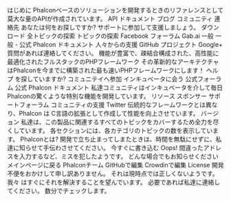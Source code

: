 はじめに Phalconベースのソリューションを開発するときのリファレンスとして莫大な量のAPIが作成されています。 API ドキュメント ブログ コミュニティ 連絡先 あなたは何をお探しですか? サポートに参加して支援しましょう。 ダウンロード 全トピックの探索 トピックの探索 Facebook フォーラム Gab.ai 一般 一般 - 公式 Phalcon ドキュメント 人々からの支援 GitHub プロジェクト Google+ 質問があれば連絡してください。 機能が豊富で、疎結合構成された、高性能に最適化されたフルスタックのPHPフレームワーク その革新的なアーキテクチャはPhalconを今までに構築された最も速いPHPフレームワークにします！ ヘルプ を探していますか? コミュニテイへ参加 インキュベータに会う 公式フォーラム 公式 Phalcon ドキュメント 私達コミュニティはインキュベータを介して毎日Phalconの驚くような特別な機能を開発しています。 リソース スポンサー サポートフォーラム コミュニティの支援 Twitter 伝統的なフレームワークとは異なり、Phalcon は C言語の拡張として作成して性能を向上させています。 バージョン 私達は、この製品に関連するすべてのトピックをカバーするため全力を尽くしています。 各セクションには、各カテゴリのトピックの数を表示しています。 Phalconとは? 開発で立ち止まってしまたときは、時間を無駄にせずに、私達に知らせて手伝わさせてください。 今すぐに書き込む Oops! 間違ったアドレスを入力するなど、ミスを犯したようです。 どんな場合でもお知らせください メインページに戻る Phalconチーム GitHubで編集 Crowdinで編集 License 開発 不便をおかけして申し訳ありません。 それは現時点では正しくないようです。 我々 はすぐにそれを解決することを望んでいます。 必要であれば私達に連絡してください。 数分でチェックします。